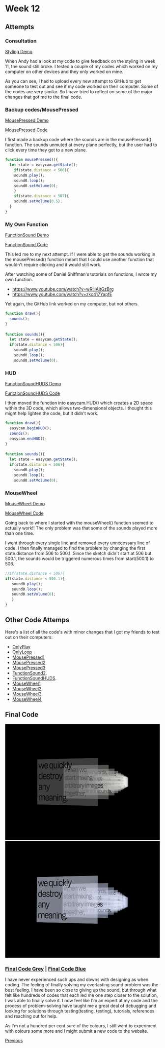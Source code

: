 # Week 12

## Attempts

### Consultation

[Styling Demo](https://kristinegudmundsen.github.io/CodeWords/SKO/Week_12/MajorProjectSketch14/)

When Andy had a look at my code to give feedback on the styling in week 11, the sound still broke. I tested a couple of my codes which worked on my computer on other devices and they only worked on mine. 

As you can see, I had to upload every new attempt to GitHub to get someone to test out and see if my code worked on their computer. Some of the codes are very similar. So I have tried to reflect on some of the major changes that got me to the final code. 

### Backup codes/MousePressed

[MousePressed Demo](https://kristinegudmundsen.github.io/CodeWords/SKO/Week_12/MajorProjectSketch16/)

[MousePressed Code](https://github.com/KristineGudmundsen/CodeWords/tree/master/SKO/Week_12/MajorProjectSketchTest100)

I first made a backup code where the sounds are in the mousePressed() function. The sounds unmuted at every plane perfectly, but the user had to click every time they got to a new plane. 

```javascript
function mousePressed(){
  let state = easycam.getState();
    if(state.distance < 506){
    sound0.play();
    sound0.loop();
    sound0.setVolume(0);
    } 
    if(state.distance > 507){
    sound0.setVolume(0.5);
  }
}
```

### My Own Function

[FunctionSound Demo](https://kristinegudmundsen.github.io/CodeWords/SKO/Week_12/MajorProjectSketchFunctionSounds/)

[FunctionSound Code](https://github.com/KristineGudmundsen/CodeWords/tree/master/SKO/Week_12/MajorProjectSketchFunctionSounds/)

This led me to my next attempt. If I were able to get the sounds working in the mousePressed() function meant that I could use another function that wouldn't require clicking and it would still work. 

After watching some of Daniel Shiffman's tutorials on functions, I wrote my own function. 
* https://www.youtube.com/watch?v=wRHAitGzBrg
* https://www.youtube.com/watch?v=zkc417YapfE

Yet again, the GitHub link worked on my computer, but not others. 

```javascript
function draw(){
  sounds();
}

function sounds(){
  let state = easycam.getState();
  if(state.distance < 506){
    sound0.play();
    sound0.loop();
    sound0.setVolume(0);
 ```

### HUD

[FunctionSoundHUDS Demo](https://kristinegudmundsen.github.io/CodeWords/SKO/Week_12/MajorProjectSketchFunctionSoundsHUDS2/)

[FunctionSoundHUDS Code](https://github.com/KristineGudmundsen/CodeWords/tree/master/SKO/Week_12/MajorProjectSketchFunctionSoundsHUDS2/)

I then moved the function into easycam.HUD() which creates a 2D space within the 3D code, which allows two-dimensional objects. I thought this might help lighten the code, but it didn't work. 

```javascript
function draw(){
  easycam.beginHUD();
  sounds();
  easycam.endHUD();
}

function sounds(){
  let state = easycam.getState();
  if(state.distance < 506){
    sound0.play();
    sound0.loop();
    sound0.setVolume(0);
 ```

### MouseWheel

[MouseWheel Demo](https://kristinegudmundsen.github.io/CodeWords/SKO/Week_12/MajorProjectSketchMouseWheel5/)

[MouseWheel Code](https://github.com/KristineGudmundsen/CodeWords/tree/master/SKO/Week_12/MajorProjectSketchMouseWheel5/)

Going back to where I started with the mouseWheel() function seemed to actually work!! The only problem was that some of the sounds played more than one time. 


I went through every single line and removed every unnecessary line of code. I then finally managed to find the problem by changing the first state.distance from 506 to 500.1. Since the sketch didn't start at 506 but 500.1, the sounds would be triggered numerous times from start(500.1) to 506. 

```javascript
//if(state.distance < 506){
if(state.distance < 500.1){
   sound0.play();
   sound0.loop();
   sound0.setVolume(0);
   }
}
```

## Other Code Attemps

Here's a list of all the code's with minor changes that I got my friends to test out on their computers:

* [OnlyPlay](https://kristinegudmundsen.github.io/CodeWords/SKO/Week_12/MajorProjectSketchOnlyPlay/)
* [OnlyLoop](https://kristinegudmundsen.github.io/CodeWords/SKO/Week_12/MajorProjectSketchOnlyLoop/)
* [MousePressed1](https://kristinegudmundsen.github.io/CodeWords/SKO/Week_12/MajorProjectSketchBackup2/)
* [MousePressed2](https://kristinegudmundsen.github.io/CodeWords/SKO/Week_12/MajorProjectSketchBackup3/)
* [MousePressed3](https://kristinegudmundsen.github.io/CodeWords/SKO/Week_12/MajorProjectSketchBackup4/)
* [FunctionSound2](https://kristinegudmundsen.github.io/CodeWords/SKO/Week_12/MajorProjectSketchFunctionSounds2/).
* [FunctionSoundHUDS](https://kristinegudmundsen.github.io/CodeWords/SKO/Week_12/MajorProjectSketchFunctionSoundsHUDS/).
* [MouseWheel1](https://kristinegudmundsen.github.io/CodeWords/SKO/Week_12/MajorProjectSketchMouseWheel/)
* [MouseWheel2](https://kristinegudmundsen.github.io/CodeWords/SKO/Week_12/MajorProjectSketchMouseWheel2/)
* [MouseWheel3](https://kristinegudmundsen.github.io/CodeWords/SKO/Week_12/MajorProjectSketchMouseWheel3/)
* [MouseWheel4](https://kristinegudmundsen.github.io/CodeWords/SKO/Week_12/MajorProjectSketchMouseWheel4/)

## Final Code

![1](https://github.com/KristineGudmundsen/CodeWords/raw/master/SKO/Week_12/KristineGudmundsen_HeroImage5.jpg)
![2](https://github.com/KristineGudmundsen/CodeWords/raw/master/SKO/Week_12/KristineGudmundsen_HeroImage2.jpg)
### [Final Code Grey](https://kristinegudmundsen.github.io/CodeWords/SKO/Week_12/CodeWords1/) | [Final Code Blue](https://kristinegudmundsen.github.io/CodeWords/SKO/Week_12/CodeWords0/)

I have never experienced such ups and downs with designing as when coding. The feeling of finally solving my everlasting sound problem was the best feeling. I have been so close to giving up the sound, but through what felt like hundreds of codes that each led me one step closer to the solution, I was able to finally solve it. I now feel like I'm an expert at my code and the process of problem-solving have taught me a great deal of debugging and looking for solutions through testing(testing, testing), tutorials, references and reaching out for help.

As I'm not a hundred per cent sure of the colours, I still want to experiment with colours some more and I might submit a new code to the website. 

[Previous](https://github.com/KristineGudmundsen/CodeWords/tree/master/SKO/Week_11)
